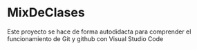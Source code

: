 # MixDeClases
Este proyecto se hace de forma autodidacta para comprender el funcionamiento de Git y github con Visual Studio Code
